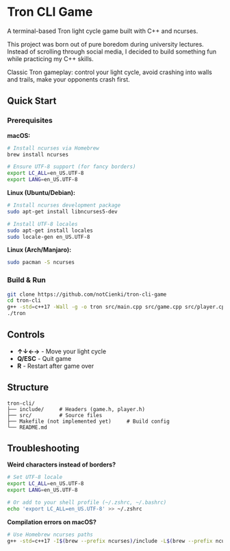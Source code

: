# Tron CLI Game

A terminal-based Tron light cycle game built with C++ and ncurses.

This project was born out of pure boredom during university lectures. Instead of scrolling through social media, I decided to build something fun while practicing my C++ skills.

Classic Tron gameplay: control your light cycle, avoid crashing into walls and trails, make your opponents crash first.

## Quick Start

### Prerequisites

**macOS:**
```bash
# Install ncurses via Homebrew
brew install ncurses

# Ensure UTF-8 support (for fancy borders)
export LC_ALL=en_US.UTF-8
export LANG=en_US.UTF-8
```

**Linux (Ubuntu/Debian):**
```bash
# Install ncurses development package
sudo apt-get install libncurses5-dev

# Install UTF-8 locales
sudo apt-get install locales
sudo locale-gen en_US.UTF-8
```

**Linux (Arch/Manjaro):**
```bash
sudo pacman -S ncurses
```

### Build & Run

```bash
git clone https://github.com/notCienki/tron-cli-game
cd tron-cli
g++ -std=c++17 -Wall -g -o tron src/main.cpp src/game.cpp src/player.cpp -lncurses
./tron
```
## Controls

- **↑↓←→** - Move your light cycle
- **Q/ESC** - Quit game  
- **R** - Restart after game over

## Structure

```
tron-cli/
├── include/     # Headers (game.h, player.h)
├── src/         # Source files
├── Makefile (not implemented yet)     # Build config
└── README.md
```

## Troubleshooting

**Weird characters instead of borders?**
```bash
# Set UTF-8 locale
export LC_ALL=en_US.UTF-8
export LANG=en_US.UTF-8

# Or add to your shell profile (~/.zshrc, ~/.bashrc)
echo 'export LC_ALL=en_US.UTF-8' >> ~/.zshrc
```

**Compilation errors on macOS?**
```bash
# Use Homebrew ncurses paths
g++ -std=c++17 -I$(brew --prefix ncurses)/include -L$(brew --prefix ncurses)/lib -o tron src/*.cpp -lncurses
```
